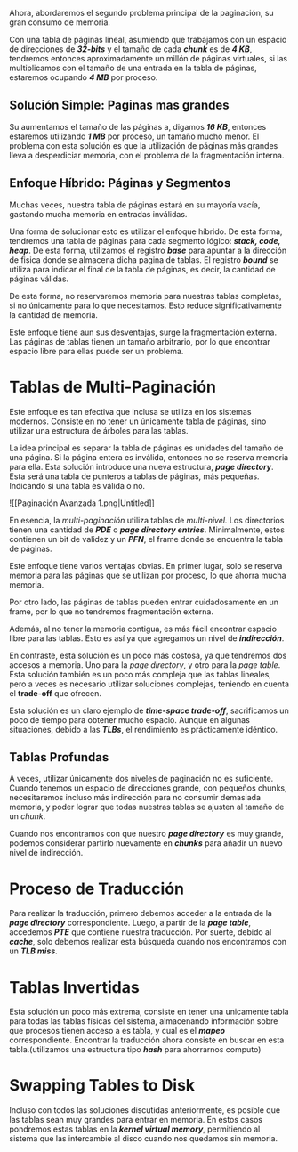 Ahora, abordaremos el segundo problema principal de la paginación, su gran consumo de memoria.

Con una tabla de páginas lineal, asumiendo que trabajamos con un espacio de direcciones de ***32-bits*** y el tamaño de cada ***chunk*** es de ***4 KB***, tendremos entonces aproximadamente un millón de páginas virtuales, si las multiplicamos con el tamaño de una entrada en la tabla de páginas, estaremos ocupando ***4 MB*** por proceso.

## Solución Simple: Paginas mas grandes

Su aumentamos el tamaño de las páginas a, digamos ***16 KB***, entonces estaremos utilizando ***1 MB*** por proceso, un tamaño mucho menor. El problema con esta solución es que la utilización de páginas más grandes lleva a desperdiciar memoria, con el problema de la fragmentación interna.

## Enfoque Híbrido: Páginas y Segmentos

Muchas veces, nuestra tabla de páginas estará en su mayoría vacía, gastando mucha memoria en entradas inválidas. 

Una forma de solucionar esto es utilizar el enfoque híbrido. De esta forma, tendremos una tabla de páginas para cada segmento lógico: ***stack, code, heap***. De esta forma, utilizamos el registro ***base*** para apuntar a la dirección de fisica donde se almacena dicha pagina de tablas. El registro ***bound*** se utiliza para indicar el final de la tabla de páginas, es decir, la cantidad de páginas válidas.

De esta forma, no reservaremos memoria para nuestras tablas completas, si no únicamente para lo que necesitamos. Esto reduce significativamente la cantidad de memoria.

Este enfoque tiene aun sus desventajas, surge la fragmentación externa. Las páginas de tablas tienen un tamaño arbitrario, por lo que encontrar espacio libre para ellas puede ser un problema.

# Tablas de Multi-Paginación

Este enfoque es tan efectiva que inclusa se utiliza en los sistemas modernos. Consiste en no tener un únicamente tabla de páginas, sino utilizar una estructura de árboles para las tablas.

La idea principal es separar la tabla de páginas es unidades del tamaño de una página. Si la página entera es inválida, entonces no se reserva memoria para ella. Esta solución introduce una nueva estructura, ***page directory***. Esta será una tabla de punteros a tablas de páginas, más pequeñas. Indicando si una tabla es válida o no.

![[Paginación Avanzada 1.png|Untitled]]

En esencia, la *multi-paginación* utiliza tablas de *multi-nivel.* Los directorios tienen una cantidad de ***PDE*** o ***page directory entries***. Minimalmente, estos contienen un bit de validez y un ***PFN***, el frame donde se encuentra la tabla de páginas. 

Este enfoque tiene varios ventajas obvias. En primer lugar, solo se reserva memoria para las páginas que se utilizan por proceso, lo que ahorra mucha memoria. 

Por otro lado, las páginas de tablas pueden entrar cuidadosamente en un frame, por lo que no tendremos fragmentación externa. 

Además, al no tener la memoria contigua, es más fácil encontrar espacio libre para las tablas. Esto es así ya que agregamos un nivel de ***indirección***.

En contraste, esta solución es un poco más costosa, ya que tendremos dos accesos a memoria. Uno para la *page directory*, y otro para la *page table*. Esta solución también es un poco más compleja que las tablas lineales, pero a veces es necesario utilizar soluciones complejas, teniendo en cuenta el **trade-off** que ofrecen.

Esta solución es un claro ejemplo de ***time-space trade-off***, sacrificamos un poco de tiempo para obtener mucho espacio. Aunque en algunas situaciones, debido a las ***TLBs***, el rendimiento es prácticamente idéntico.

## Tablas Profundas

A veces, utilizar únicamente dos niveles de paginación no es suficiente. Cuando tenemos un espacio de direcciones grande, con pequeños chunks, necesitaremos incluso más indirección para no consumir demasiada memoria, y poder lograr que todas nuestras tablas se ajusten al tamaño de un *chunk*.

Cuando nos encontramos con que nuestro ***page directory*** es muy grande, podemos considerar partirlo nuevamente en ***chunks*** para añadir un nuevo nivel de indirección.

# Proceso de Traducción

Para realizar la traducción, primero debemos acceder a la entrada de la ***page directory*** correspondiente. Luego, a partir de la ***page table***, accedemos ***PTE*** que contiene nuestra traducción. Por suerte, debido al ***cache***, solo debemos realizar esta búsqueda cuando nos encontramos con un ***TLB miss***.

# Tablas Invertidas

Esta solución un poco más extrema, consiste en tener una unicamente tabla para todas las tablas físicas del sistema, almacenando información sobre que procesos tienen acceso a es tabla, y cual es el ***mapeo*** correspondiente. Encontrar la traducción ahora consiste en buscar en esta tabla.(utilizamos una estructura tipo ***hash*** para ahorrarnos computo)

# Swapping Tables to Disk

Incluso con todos las soluciones discutidas anteriormente, es posible que las tablas sean muy grandes para entrar en memoria. En estos casos pondremos estas tablas en la ***kernel virtual memory***, permitiendo al sistema que las intercambie al disco cuando nos quedamos sin memoria.